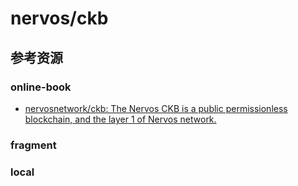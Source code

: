 # nervos/ckb

<!--ts-->


<!-- Created by https://github.com/ekalinin/github-markdown-toc -->
<!-- Added by: kuanhsiaokuo, at: Sat Jul  9 22:46:45 CST 2022 -->

<!--te-->

## 参考资源

### online-book

- [nervosnetwork/ckb: The Nervos CKB is a public permissionless blockchain, and the layer 1 of Nervos network.](https://github.com/nervosnetwork/ckb)

### fragment

### local
